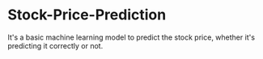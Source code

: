 # Stock-Price-Prediction
 It's a basic machine learning model to predict the stock price, whether it's predicting it correctly or not.
